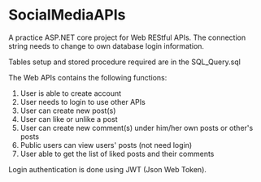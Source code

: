 # SocialMediaAPIs
A practice ASP.NET core project for Web REStful APIs.
The connection string needs to change to own database login information.

Tables setup and stored procedure required are in the SQL_Query.sql

The Web APIs contains the following functions:
1. User is able to create account
2. User needs to login to use other APIs
3. User can create new post(s)
4. User can like or unlike a post
5. User can create new comment(s) under him/her own posts or other's posts
6. Public users can view users' posts (not need login)
7. User able to get the list of liked posts and their comments

Login authentication is done using JWT (Json Web Token).
